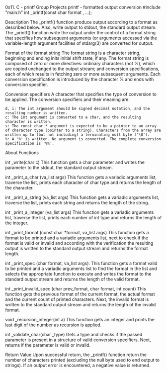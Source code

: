 0x11. C - printf Group Projects printf - formatted output conversion #include "main.h" int _printf(const char format , ...);

Description The _printf() function produce output according to a format as described below. Also, write output to stdout, the standard output stream. The _printf() function write the output under the control of a format string that specifies how subsequent arguments (or arguments accessed via the variable-length argument facilities of stdarg(3) are converted for output.

Format of the format string The format string is a character string, beginning and ending inits initial shift state, if any. The format string is composed of zero or more directives: ordinary characters (not %), which are copied unchanged to the output stream; and conversion specifications, each of which results in fetching zero or more subsequent arguments. Each conversion specification is introduced by the character % and ends with conversion specifier.

Conversion specifiers A character that specifies the type of conversion to be applied. The conversion specifiers and their meaning are:

    d, i: The int argument should be signed decimal notation, and the resulting number is written.
    c: The int argument is converted to a char, and the resulting character is written.
    s: The const char * argument is expected to be a pointer to an array of character type (pointer to a string). Characters from the array are written up to (but not including) a terminating null byte ('\0').
    %: A '%' is written. No argument is converted. The complete conversion specification is '%%'.

About Functions

int _write(char c) This function gets a char parameter and writes the parameter to the stdout, the standard output stream.

int _print_a_char (va_list args) This function gets a variadic arguments list, traverse the list, prints each character of char type and returns the length of the character.

int _print_a_string (va_list args) This function gets a variadic arguments list, traverse the list, prints each string and returns the length of the string.

int _print_a_integer (va_list args) This function gets a variadic arguments list, traverse the list, prints each number of int type and returns the length of the integer.

int _print_format (const char *format, va_list args) This function gets a format to be printed and a variadic arguments list, next to check if the format is valid or invalid and according with the verification the resulting output is written to the standard output stream and returns the format length.

int _print_spec (char format, va_list args): This function gets a format valid to be printed and a variadic arguments list to find the format in the list and selects the appropriate function to execute and writes the format to the standard output stream and returns the length of the valid format.

int _print_invalid_spec (char prev_format, char format, int count) This function gets the previous format of the current format, the actual format and the current count of printed characters. Next, the invalid format is written to the standard output stream and returns the length of the invalid format.

void _recursion_integer(int a) This function gets an integer and prints the last digit of the number as recursion is applied.

int _validate_char(char _type) Gets a type and checks if the passed parameter is present in a structure of valid conversion specifiers. Next, returns if the parameter is valid or invalid.

Return Value Upon successful return, the _printf() function return the number of characters printed (excluding the null byte used to end output to strings). If an output error is encountered, a negative value is returned.
